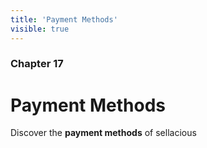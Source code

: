 ```yaml
---
title: 'Payment Methods'
visible: true
---
```


### Chapter 17

# Payment Methods

Discover the **payment methods** of sellacious